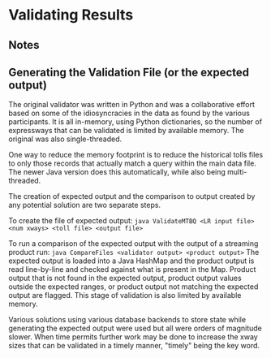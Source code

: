 # Validating Results

## Notes

## Generating the Validation File (or the expected output)
The original validator was written in Python and was a collaborative effort based on some of the idiosyncracies in the data as found by the various participants.  It is all in-memory, using Python dictionaries, so the number of expressways that can be validated is limited by available memory.  The original was also single-threaded.  

One way to reduce the memory footprint is to reduce the historical tolls files to only those records that actually match a query within the main data file.  The newer Java version does this automatically, while also being multi-threaded.

The creation of expected output and the comparison to output created by any potential solution are two separate steps.

To create the file of expected output:
`java ValidateMTBQ <LR input file> <num xways> <toll file> <output file>`

To run a comparison of the expected output with the output of a streaming product run:
`java CompareFiles <validator output> <product output>`
The expected output is loaded into a Java HashMap and the product output is read line-by-line and checked against what is present in the Map. Product output that is not found in the expected output,  product output values outside the expected ranges, or product output not matching the expected output are flagged.  This stage of validation is also limited by available memory.

Various solutions using various database backends to store state while generating the expected output were used but all were orders of magnitude slower.  When time permits further work may be done to increase the xway sizes that can be validated in a timely manner, "timely" being the key word. 
 
